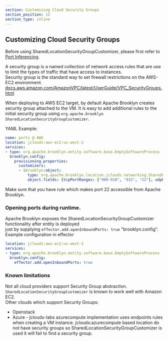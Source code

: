 ```yaml
---
section: Customizing Cloud Security Groups
section_position: 12
section_type: inline
---
```


## Customizing Cloud Security Groups

Before using SharedLocationSecurityGroupCustomizer, please first refer to [Port Inferencing](../../blueprints/custom-entities.html#port-inferencing).

A security group is a named collection of network access rules that are use to limit the types of traffic that have access to instances.<br>
Security group is the standard way to set firewall restrictions on the AWS-EC2 environment.
[docs.aws.amazon.com/AmazonVPC/latest/UserGuide/VPC_SecurityGroups.html](http://docs.aws.amazon.com/AmazonVPC/latest/UserGuide/VPC_SecurityGroups.html)

When deploying to AWS EC2 target, by default Apache Brooklyn creates security group attached to the VM.
It is easy to add additional rules to the initial security group using `org.apache.brooklyn SharedLocationSecurityGroupCustomizer`.

YAML Example:

```yaml
name: ports @ AWS
location: jclouds:aws-ec2:us-west-2
services:
- type: org.apache.brooklyn.entity.software.base.EmptySoftwareProcess
  brooklyn.config:
    provisioning.properties:
      customizers:
      - $brooklyn:object:
          type: org.apache.brooklyn.location.jclouds.networking.SharedLocationSecurityGroupCustomizer
          object.fields: {tcpPortRanges: ["900-910", "915", "22"], udpPortRanges: ["100","200-300"], cidr: "82.40.153.101/24"}
```

Make sure that you have rule which makes port 22 accessible from Apache Brooklyn.

### Opening ports during runtime.

Apache Brooklyn exposes the SharedLocationSecurityGroupCustomizer functionality after entity is deployed <br>
just by supplying `effector.add.openInboundPorts: true` "brooklyn.config".
Example configuration in effector

```yaml
location: jclouds:aws-ec2:us-west-2
services:
- type: org.apache.brooklyn.entity.software.base.EmptySoftwareProcess
  brooklyn.config:
    effector.add.openInboundPorts: true
```

### Known limitations

Not all cloud providers support Security Group abstraction.
`SharedLocationSecurityGroupCustomizer` is known to work well with Amazon EC2.<br>
Other clouds which support Security Groups:

- Openstack
- Azure - jclouds-labs azurecompute implementation uses endpoints rules when creating a VM instance.
  jclouds:azurecompute based location do not have security groups so SharedLocationSecurityGroupCustomizer is used it will fail to find a security group.

